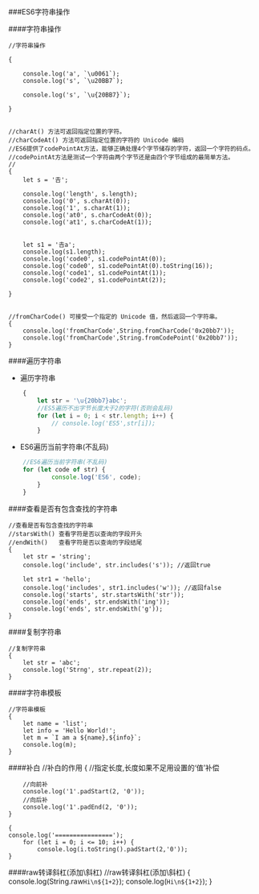 ###ES6字符串操作

####字符串操作

    //字符串操作
    
    {

        console.log('a', `\u0061`);
        console.log('s', `\u20BB7`);

        console.log('s', `\u{20BB7}`);

    }


    //charAt() 方法可返回指定位置的字符。
    //charCodeAt() 方法可返回指定位置的字符的 Unicode 编码
    //ES6提供了codePointAt方法，能够正确处理4个字节储存的字符，返回一个字符的码点。
    //codePointAt方法是测试一个字符由两个字节还是由四个字节组成的最简单方法。
    //
    {
        let s = '𠮷';

        console.log('length', s.length);
        console.log('0', s.charAt(0));
        console.log('1', s.charAt(1));
        console.log('at0', s.charCodeAt(0));
        console.log('at1', s.charCodeAt(1));


        let s1 = '𠮷a';
        console.log(s1.length);
        console.log('code0', s1.codePointAt(0));
        console.log('code0', s1.codePointAt(0).toString(16));
        console.log('code1', s1.codePointAt(1));
        console.log('code2', s1.codePointAt(2));

    }


    //fromCharCode() 可接受一个指定的 Unicode 值，然后返回一个字符串。
    {
        console.log('fromCharCode',String.fromCharCode('0x20bb7'));
        console.log('fromCharCode',String.fromCodePoint('0x20bb7'));
    }

####遍历字符串


* 遍历字符串

```js
    {
        let str = '\u{20bb7}abc';
        //ES5遍历不出字节长度大于2的字符(否则会乱码)
        for (let i = 0; i < str.length; i++) {
            // console.log('ES5',str[i]);
        }
```

* ES6遍历当前字符串(不乱码)

```js 
    //ES6遍历当前字符串(不乱码)
    for (let code of str) {
            console.log('ES6', code);
        }
    }

```

####查看是否有包含查找的字符串

    //查看是否有包含查找的字符串
    //starsWith() 查看字符是否以查询的字段开头
    //endWith()	  查看字符是否以查询的字段结尾
    {
        let str = 'string';
        console.log('include', str.includes('s')); //返回true

        let str1 = 'hello';
        console.log('includes', str1.includes('w')); //返回false
        console.log('starts', str.startsWith('str'));
        console.log('ends', str.endsWith('ing'));
        console.log('ends', str.endsWith('g'));
    }

####复制字符串

    //复制字符串
    {
        let str = 'abc';
        console.log('Strng', str.repeat(2));
    }

####字符串模板

    //字符串模板
    {
        let name = 'list';
        let info = 'Hello World!';
        let m = `I am a ${name},${info}`;
        console.log(m);
    }



####补白
    //补白的作用
    {
        //指定长度,长度如果不足用设置的‘值’补偿

        //向前补
        console.log('1'.padStart(2, '0'));
        //向后补
        console.log('1'.padEnd(2, '0'));
    }

    {
	console.log('================');
        for (let i = 0; i <= 10; i++) {
            console.log(i.toString().padStart(2,'0'));
    }
    
####raw转译斜杠(添加\斜杠)
    //raw转译斜杠(添加\斜杠)
    {
	console.log(String.raw`Hi\n${1+2}`);
	console.log(`Hi\n${1+2}`);
    }